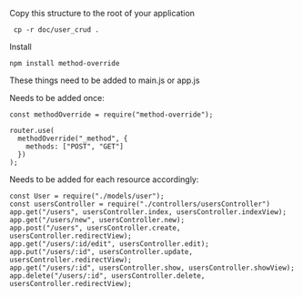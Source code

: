 Copy this structure to the root of your application

     cp -r doc/user_crud .

Install 

    npm install method-override
    
These things need to be added to main.js or app.js

Needs to be added once:

    const methodOverride = require("method-override");

    router.use(
      methodOverride("_method", {
        methods: ["POST", "GET"]
      })
    );

Needs to be added for each resource accordingly:

    const User = require("./models/user");
    const usersController = require("./controllers/usersController")
    app.get("/users", usersController.index, usersController.indexView);
    app.get("/users/new", usersController.new);
    app.post("/users", usersController.create, usersController.redirectView);
    app.get("/users/:id/edit", usersController.edit);
    app.put("/users/:id", usersController.update, usersController.redirectView);
    app.get("/users/:id", usersController.show, usersController.showView);
    app.delete("/users/:id", usersController.delete, usersController.redirectView);
